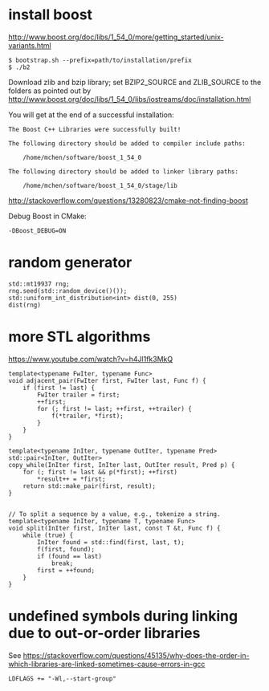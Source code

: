 # install boost
http://www.boost.org/doc/libs/1_54_0/more/getting_started/unix-variants.html

	$ bootstrap.sh --prefix=path/to/installation/prefix
	$ ./b2

Download zlib and bzip library; set BZIP2_SOURCE and ZLIB_SOURCE to the folders
as pointed out by
http://www.boost.org/doc/libs/1_54_0/libs/iostreams/doc/installation.html

You will get at the end of a successful installation:

	The Boost C++ Libraries were successfully built!

	The following directory should be added to compiler include paths:

		/home/mchen/software/boost_1_54_0

	The following directory should be added to linker library paths:

	    /home/mchen/software/boost_1_54_0/stage/lib

http://stackoverflow.com/questions/13280823/cmake-not-finding-boost

Debug Boost in CMake:

	-DBoost_DEBUG=ON

# random generator

	std::mt19937 rng;
	rng.seed(std::random_device()());
	std::uniform_int_distribution<int> dist(0, 255)
	dist(rng)

# more STL algorithms
https://www.youtube.com/watch?v=h4Jl1fk3MkQ

	template<typename FwIter, typename Func>
	void adjacent_pair(FwIter first, FwIter last, Func f) {
		if (first != last) {
			FwIter trailer = first;
			++first;
			for (; first != last; ++first, ++trailer) {
				f(*trailer, *first);
			}
		}
	}

	template<typename InIter, typename OutIter, typename Pred>
	std::pair<InIter, OutIter>
	copy_while(InIter first, InIter last, OutIter result, Pred p) {
		for (; first != last && p(*first); ++first)
			*result++ = *first;
		return std::make_pair(first, result);
	}


	// To split a sequence by a value, e.g., tokenize a string.
	template<typename InIter, typename T, typename Func>
	void split(InIter first, InIter last, const T &t, Func f) {
		while (true) {
			InIter found = std::find(first, last, t);
			f(first, found);
			if (found == last)
				break;
			first = ++found;
		}
	}

# undefined symbols during linking due to out-or-order libraries
See https://stackoverflow.com/questions/45135/why-does-the-order-in-which-libraries-are-linked-sometimes-cause-errors-in-gcc

    LDFLAGS += "-Wl,--start-group"



